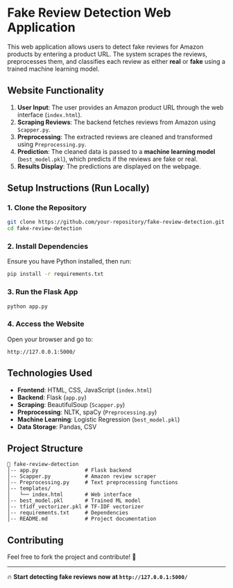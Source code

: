 # Fake Review Detection Web Application

This web application allows users to detect fake reviews for Amazon products by entering a product URL. The system scrapes the reviews, preprocesses them, and classifies each review as either **real** or **fake** using a trained machine learning model.

## **Website Functionality**
1. **User Input**: The user provides an Amazon product URL through the web interface (`index.html`).
2. **Scraping Reviews**: The backend fetches reviews from Amazon using `Scapper.py`.
3. **Preprocessing**: The extracted reviews are cleaned and transformed using `Preprocessing.py`.
4. **Prediction**: The cleaned data is passed to a **machine learning model** (`best_model.pkl`), which predicts if the reviews are fake or real.
5. **Results Display**: The predictions are displayed on the webpage.

## **Setup Instructions (Run Locally)**
### **1. Clone the Repository**
```sh
git clone https://github.com/your-repository/fake-review-detection.git
cd fake-review-detection
```

### **2. Install Dependencies**
Ensure you have Python installed, then run:
```sh
pip install -r requirements.txt
```

### **3. Run the Flask App**
```sh
python app.py
```

### **4. Access the Website**
Open your browser and go to:
```
http://127.0.0.1:5000/
```

## **Technologies Used**
- **Frontend**: HTML, CSS, JavaScript (`index.html`)
- **Backend**: Flask (`app.py`)
- **Scraping**: BeautifulSoup (`Scapper.py`)
- **Preprocessing**: NLTK, spaCy (`Preprocessing.py`)
- **Machine Learning**: Logistic Regression (`best_model.pkl`)
- **Data Storage**: Pandas, CSV

## **Project Structure**
```
📂 fake-review-detection
│-- app.py               # Flask backend
│-- Scapper.py           # Amazon review scraper
│-- Preprocessing.py     # Text preprocessing functions
│-- templates/
│   └── index.html       # Web interface
│-- best_model.pkl       # Trained ML model
│-- tfidf_vectorizer.pkl # TF-IDF vectorizer
│-- requirements.txt     # Dependencies
│-- README.md            # Project documentation
```

## **Contributing**
Feel free to fork the project and contribute! 🚀

---

🔥 **Start detecting fake reviews now at `http://127.0.0.1:5000/`**  
